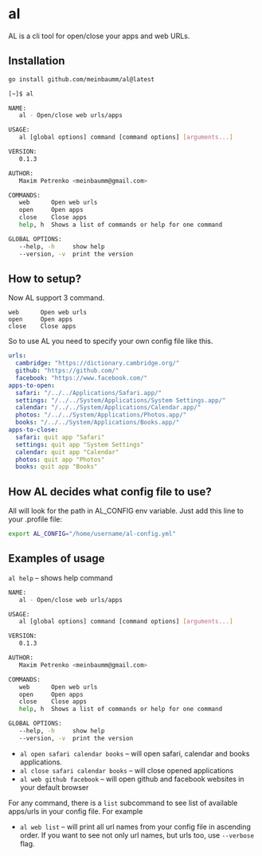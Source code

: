 # al

AL is a cli tool for open/close your apps and web URLs.

## Installation

```bash
go install github.com/meinbaumm/al@latest
```

```bash
[~]$ al

NAME:
   al - Open/close web urls/apps

USAGE:
   al [global options] command [command options] [arguments...]

VERSION:
   0.1.3

AUTHOR:
   Maxim Petrenko <meinbaumm@gmail.com>

COMMANDS:
   web      Open web urls
   open     Open apps
   close    Close apps
   help, h  Shows a list of commands or help for one command

GLOBAL OPTIONS:
   --help, -h     show help
   --version, -v  print the version
```

## How to setup?

Now AL support 3 command.

```
web      Open web urls
open     Open apps
close    Close apps
```

So to use AL you need to specify your own config file like this.

```yml
urls:
  cambridge: "https://dictionary.cambridge.org/"
  github: "https://github.com/"
  facebook: "https://www.facebook.com/"
apps-to-open:
  safari: "/../../Applications/Safari.app/"
  settings: "/../../System/Applications/System Settings.app/"
  calendar: "/../../System/Applications/Calendar.app/"
  photos: "/../../System/Applications/Photos.app/"
  books: "/../../System/Applications/Books.app/"
apps-to-close: 
  safari: quit app "Safari"
  settings: quit app "System Settings"
  calendar: quit app "Calendar"
  photos: quit app "Photos"
  books: quit app "Books"
```

## How AL decides what config file to use?

All will look for the path in AL_CONFIG env variable.
Just add this line to your .profile file:

```bash
export AL_CONFIG="/home/username/al-config.yml"
```

## Examples of usage

`al help` – shows help command

```bash
NAME:
   al - Open/close web urls/apps

USAGE:
   al [global options] command [command options] [arguments...]

VERSION:
   0.1.3

AUTHOR:
   Maxim Petrenko <meinbaumm@gmail.com>

COMMANDS:
   web      Open web urls
   open     Open apps
   close    Close apps
   help, h  Shows a list of commands or help for one command

GLOBAL OPTIONS:
   --help, -h     show help
   --version, -v  print the version
```

- `al open safari calendar books` – will open safari, calendar and books applications.
- `al close safari calendar books` – will close opened applications
- `al web github facebook` – will open github and facebook websites in your default browser

For any command, there is a `list` subcommand to see list of available apps/urls in your config file. For example  

- `al web list` – will print all url names from your config file in ascending order. If you want to see not only url names, but urls too, use `--verbose` flag.
